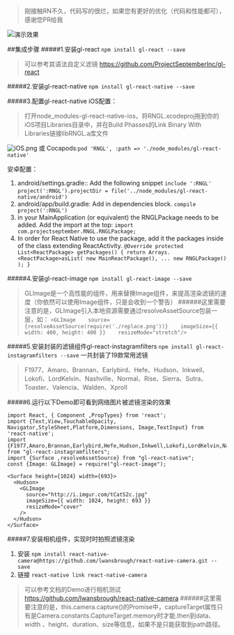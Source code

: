 >刚接触RN不久，代码写的很烂，如果您有更好的优化（代码和性能都可），感谢您PR给我

![演示效果](http://upload-images.jianshu.io/upload_images/1385290-1aec85d6e9e033dc.PNG?imageMogr2/auto-orient/strip%7CimageView2/2/w/1240)

##集成步骤
#####1.安装gl-react `npm install gl-react --save`
> 可以参考其语法自定义滤镜 https://github.com/ProjectSeptemberInc/gl-react

#####2.安装gl-react-native `npm install gl-react-native --save`

#####3.配置gl-react-native
iOS配置：
>打开node_modules-gl-react-native-ios，将RNGL.xcodeproj拖到你的iOS项目Libraries目录中，并在Build Phasses的Link Binary With Libraries链接libRNGL.a库文件

![iOS.png](http://upload-images.jianshu.io/upload_images/1385290-a7be7f9d32d59582.png?imageMogr2/auto-orient/strip%7CimageView2/2/w/1240)
或 Cocapods:`pod 'RNGL', :path => './node_modules/gl-react-native'`

安卓配置：
1. android/settings.gradle:: Add the following snippet
`include ':RNGL'`
`project(':RNGL').projectDir = file('../node_modules/gl-react-native/android')`
2. android/app/build.gradle: Add in dependencies block.
`compile project(':RNGL')`
3. in your MainApplication (or equivalent) the RNGLPackage needs to be added. Add the import at the top:
`import com.projectseptember.RNGL.RNGLPackage;`
4. In order for React Native to use the package, add it the packages inside of the class extending ReactActivity.
`@Override
protected List<ReactPackage> getPackages() {
  return Arrays.<ReactPackage>asList(
    new MainReactPackage(),
    ...
    new RNGLPackage()
  );
}`

#####4.安装gl-react-image
`npm install gl-react-image --save`
> GLImage是一个高性能的组件，用来替换Image组件，来提高渲染滤镜的速度（你依然可以使用Image组件，只是会收到一个警告）
######这里需要注意的是，GLImage引入本地资源需要通过resolveAssetSource包装一层，如：
`<GLImage    source={resolveAssetSource(require('./replace.png'))}    imageSize={{ width: 400, height: 400 }}    resizeMode="stretch"/>`

#####5.安装封装的滤镜组件gl-react-instagramfilters
`npm install gl-react-instagramfilters --save`
一共封装了19款常用滤镜
>F1977、Amaro、Brannan、Earlybird、Hefe、Hudson、Inkwell、Lokofi、LordKelvin、Nashville、Normal、Rise、Sierra、Sutra、Toaster、Valencia、Walden、XproII

#####6.运行以下Demo即可看到网络图片被滤镜渲染的效果
~~~
import React, { Component ,PropTypes} from 'react';
import {Text,View,TouchableOpacity, Navigator,StyleSheet,Platform,Dimensions, Image,TextInput} from 'react-native';
import {F1977,Amaro,Brannan,Earlybird,Hefe,Hudson,Inkwell,Lokofi,LordKelvin,Nashville,Normal,Rise,Sierra,Sutro,Toaster,Valencia,Walden,XproII} from "gl-react-instagramfilters";
import {Surface ,resolveAssetSource} from "gl-react-native";
const {Image: GLImage} = require("gl-react-image");

<Surface height={1024} width={693}>
  <Hudson>
    <GLImage
      source="http://i.imgur.com/tCatS2c.jpg"
      imageSize={{ width: 1024, height: 693 }}
      resizeMode="cover"
    />
  </Hudson>
</Surface>
~~~

#####7.安装相机组件，实现时时拍照滤镜渲染
1. 安装 `npm install react-native-camera@https://github.com/lwansbrough/react-native-camera.git --save`
2. 链接 `react-native link react-native-camera`

>可以参考文档的Demo进行相机测试   https://github.com/lwansbrough/react-native-camera
######这里需要注意的是，this.camera.capture()的Promise中，captureTarget属性只有是Camera.constants.CaptureTarget.memory时才能.then到data、width 、height、duration、size等信息，如果不是只能获取到path路径。

